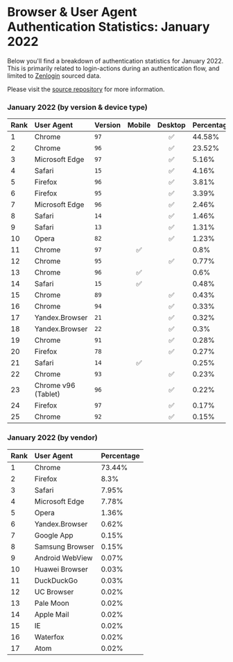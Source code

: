 # Browser & User Agent Authentication Statistics: January 2022

Below you'll find a breakdown of authentication statistics for
January 2022. This is primarily related to login-actions during an
authentication flow, and limited to <a href="https://zenlogin.co"/>Zenlogin</a>
sourced data.

Please visit the
<a href="https://github.com/zenlogin/browser-user-agent-authentication-statistics">source repository</a>
for more information.

### January 2022 (by version & device type)
| Rank | User Agent | Version | Mobile | Desktop | Percentage |
| :--- | :--- | :--- | :---: | :---: | :--- |
| 1 | Chrome | `97` | | ✅ | 44.58% |
| 2 | Chrome | `96` | | ✅ | 23.52% |
| 3 | Microsoft Edge | `97` | | ✅ | 5.16% |
| 4 | Safari | `15` | | ✅ | 4.16% |
| 5 | Firefox | `96` | | ✅ | 3.81% |
| 6 | Firefox | `95` | | ✅ | 3.39% |
| 7 | Microsoft Edge | `96` | | ✅ | 2.46% |
| 8 | Safari | `14` | | ✅ | 1.46% |
| 9 | Safari | `13` | | ✅ | 1.31% |
| 10 | Opera | `82` | | ✅ | 1.23% |
| 11 | Chrome | `97` | ✅ | | 0.8% |
| 12 | Chrome | `95` | | ✅ | 0.77% |
| 13 | Chrome | `96` | ✅ | | 0.6% |
| 14 | Safari | `15` | ✅ | | 0.48% |
| 15 | Chrome | `89` | | ✅ | 0.43% |
| 16 | Chrome | `94` | | ✅ | 0.33% |
| 17 | Yandex.Browser | `21` | | ✅ | 0.32% |
| 18 | Yandex.Browser | `22` | | ✅ | 0.3% |
| 19 | Chrome | `91` | | ✅ | 0.28% |
| 20 | Firefox | `78` | | ✅ | 0.27% |
| 21 | Safari | `14` | ✅ | | 0.25% |
| 22 | Chrome | `93` | | ✅ | 0.23% |
| 23 | Chrome v96 (Tablet) | `96` | | ✅ | 0.22% |
| 24 | Firefox | `97` | | ✅ | 0.17% |
| 25 | Chrome | `92` | | ✅ | 0.15% |


### January 2022 (by vendor)
| Rank | User Agent | Percentage |
| :--- | :--- | :--- |
| 1 | Chrome | 73.44% |
| 2 | Firefox | 8.3% |
| 3 | Safari | 7.95% |
| 4 | Microsoft Edge | 7.78% |
| 5 | Opera | 1.36% |
| 6 | Yandex.Browser | 0.62% |
| 7 | Google App | 0.15% |
| 8 | Samsung Browser | 0.15% |
| 9 | Android WebView | 0.07% |
| 10 | Huawei Browser | 0.03% |
| 11 | DuckDuckGo | 0.03% |
| 12 | UC Browser | 0.02% |
| 13 | Pale Moon | 0.02% |
| 14 | Apple Mail | 0.02% |
| 15 | IE | 0.02% |
| 16 | Waterfox | 0.02% |
| 17 | Atom | 0.02% |
